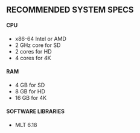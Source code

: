 ## RECOMMENDED SYSTEM SPECS

#### CPU

* x86-64 Intel or AMD
* 2 GHz core for SD
* 2 cores for HD
* 4 cores for 4K

#### RAM

* 4 GB for SD
* 8 GB for HD
* 16 GB for 4K

#### SOFTWARE LIBRARIES

* MLT 6.18
